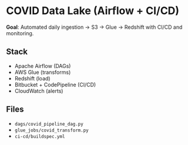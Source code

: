 # COVID Data Lake (Airflow + CI/CD)

**Goal**: Automated daily ingestion → S3 → Glue → Redshift with CI/CD and monitoring.

## Stack
- Apache Airflow (DAGs)
- AWS Glue (transforms)
- Redshift (load)
- Bitbucket + CodePipeline (CI/CD)
- CloudWatch (alerts)

## Files
- `dags/covid_pipeline_dag.py`
- `glue_jobs/covid_transform.py`
- `ci-cd/buildspec.yml`
